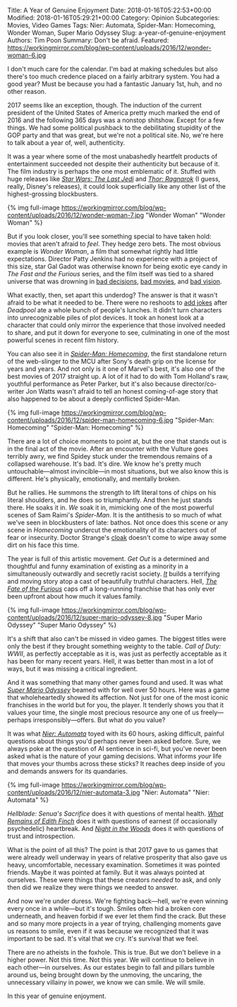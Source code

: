Title: A Year of Genuine Enjoyment
Date: 2018-01-16T05:22:53+00:00
Modified: 2018-01-16T05:29:21+00:00
Category: Opinion
Subcategories: Movies, Video Games
Tags: Nier: Automata, Spider-Man: Homecoming, Wonder Woman, Super Mario Odyssey
Slug: a-year-of-genuine-enjoyment
Authors: Tim Poon
Summary: Don't be afraid.
Featured: https://workingmirror.com/blog/wp-content/uploads/2016/12/wonder-woman-6.jpg

I don't much care for the calendar. I'm bad at making schedules but also there's too much credence placed on a fairly arbitrary system. You had a good year? Must be because you had a fantastic January 1st, huh, and no other reason.

2017 seems like an exception, though. The induction of the current president of the United States of America pretty much marked the end of 2016 and the following 365 days was a nonstop shitshow. Except for a few things. We had some political pushback to the debilitating stupidity of the GOP party and that was great, but we're not a political site. No, we're here to talk about a year of, well, authenticity.

It was a year where some of the most unabashedly heartfelt products of entertainment succeeded not despite their authenticity but because of it. The film industry is perhaps the one most emblematic of it. Stuffed with huge releases like *[Star Wars: The Last Jedi](https://workingmirror.com/2017/12/15/star-wars-the-last-jedi-review/)* and *[Thor: Ragnarok](https://workingmirror.com/2017/11/06/thor-ragnarok-review/)* (I guess, really, Disney's releases), it could look superficially like any other list of the highest-grossing blockbusters.

{% img full-image https://workingmirror.com/blog/wp-content/uploads/2016/12/wonder-woman-7.jpg "Wonder Woman" "Wonder Woman" %}

But if you look closer, you'll see something special to have taken hold: movies that aren't afraid to *feel*. They hedge zero bets. The most obvious example is *Wonder Woman*, a film that somewhat rightly had little expectations. Director Patty Jenkins had no experience with a project of this size, star Gal Gadot was otherwise known for being exotic eye candy in *The Fast and the Furious* series, and the film itself was tied to a shared universe that was drowning in [bad decisions](https://workingmirror.com/2017/11/17/justice-league-review/), [bad movies](https://www.huffingtonpost.com/entry/worst-suicide-squad-reviews_us_57a1e213e4b0693164c34744), and [bad vision](https://www.theguardian.com/film/shortcuts/2016/aug/03/from-suicide-squad-to-batman-v-superman-why-dc-films-so-bad-zack-snyder).

What exactly, then, set apart this underdog? The answer is that it wasn't afraid to be what it needed to be. There were no reshoots to [add jokes](http://www.slashfilm.com/suicide-squad-reshoots/) after *Deadpool* ate a whole bunch of people's lunches. It didn't turn characters into unrecognizable piles of plot devices. It took an honest look at a character that could only mirror the experience that those involved needed to share, and put it down for everyone to see, culminating in one of the most powerful scenes in recent film history.

You can also see it in *[Spider-Man: Homecoming](https://workingmirror.com/2017/07/07/spider-man-homecoming-review/)*, the first standalone return of the web-slinger to the MCU after Sony's death grip on the license for years and years. And not only is it one of Marvel's best, it's also one of the best movies of 2017 straight up. A lot of it had to do with Tom Holland's raw, youthful performance as Peter Parker, but it's also because director/co-writer Jon Watts wasn't afraid to tell an honest coming-of-age story that also happened to be about a deeply conflicted Spider-Man.

{% img full-image https://workingmirror.com/blog/wp-content/uploads/2016/12/spider-man-homecoming-6.jpg "Spider-Man: Homecoming" "Spider-Man: Homecoming" %}

There are a lot of choice moments to point at, but the one that stands out is in the final act of the movie. After an encounter with the Vulture goes terribly awry, we find Spidey stuck under the tremendous remains of a collapsed warehouse. It's bad. It's dire. We know he's pretty much untouchable—almost invincible—in most situations, but we also know this is different. He's physically, emotionally, and mentally broken.

But he rallies. He summons the strength to lift literal tons of chips on his literal shoulders, and he does so triumphantly. And then he just stands there. He soaks it in. *We* soak it in, mimicking one of the most powerful scenes of Sam Raimi's *Spider-Man*. It is the antithesis to so much of what we've seen in blockbusters of late: bathos. Not once does this scene or any scene in *Homecoming* undercut the emotionality of its characters out of fear or insecurity. Doctor Strange's [cloak](https://www.youtube.com/watch?v=w-QhdzQo66o) doesn't come to wipe away some dirt on his face this time.

The year is full of this artistic movement. *Get Out* is a determined and thoughtful and funny examination of existing as a minority in a simultaneously outwardly and secretly racist society. *[It](https://workingmirror.com/2017/09/12/it-review/)* builds a terrifying and moving story atop a cast of beautifully truthful characters. Hell, *[The Fate of the Furious](https://workingmirror.com/2017/04/14/the-fate-of-the-furious-review/)* caps off a long-running franchise that has only ever been upfront about how much it values family.

{% img full-image https://workingmirror.com/blog/wp-content/uploads/2016/12/super-mario-odyssey-8.jpg "Super Mario Odyssey" "Super Mario Odyssey" %}

It's a shift that also can't be missed in video games. The biggest titles were only the best if they brought something weighty to the table. *Call of Duty: WWII*, as perfectly acceptable as it is, was just as perfectly acceptable as it has been for many recent years. Hell, it was better than most in a lot of ways, but it was missing a critical ingredient.

And it was something that many other games found and used. It was what *[Super Mario Odyssey](https://workingmirror.com/2018/01/02/game-of-the-year-3-super-mario-odyssey/)* beamed with for well over 50 hours. Here was a game that wholeheartedly showed its affection. Not just for one of the most iconic franchises in the world but for you, the player. It tenderly shows you that it values your time, the single most precious resource any one of us freely—perhaps irresponsibly—offers. But what do you value?

It was what *[Nier: Automata](https://workingmirror.com/2018/01/02/game-of-the-year-2-nier-automata/)* toyed with its 60 hours, asking difficult, painful questions about things you'd perhaps never been asked before. Sure, we always poke at the question of AI sentience in sci-fi, but you've never been asked what is the nature of your gaming decisions. What informs *your* life that moves your thumbs across these sticks? It reaches deep inside of you and demands answers for its quandaries.

{% img full-image https://workingmirror.com/blog/wp-content/uploads/2016/12/nier-automata-3.jpg "Nier: Automata" "Nier: Automata" %}

*Hellblade: Senua's Sacrifice* does it with questions of mental health. *[What Remains of Edith Finch](https://workingmirror.com/2017/12/28/game-of-the-year-7-what-remains-of-edith-finch/)* does it with questions of earnest (if occasionally psychedelic) heartbreak. And *[Night in the Woods](https://workingmirror.com/2017/12/27/game-of-the-year-10-night-in-the-woods/)* does it with questions of trust and introspection.

What is the point of all this? The point is that 2017 gave to us games that were already well underway in years of relative prosperity that also gave us heavy, uncomfortable, necessary examination. Sometimes it was pointed friends. Maybe it was pointed at family. But it was always pointed at ourselves. These were things that these creators *needed* to ask, and only then did we realize they were things we needed to answer.

And now we're under duress. We're fighting back—hell, we're even winning every once in a while—but it's tough. Smiles often hid a broken core underneath, and heaven forbid if we ever let them find the crack. But these and so many more projects in a year of trying, challenging moments gave us reasons to smile, even if it was because we recognized that it was important to be sad. It's vital that we cry. It's survival that we feel.

There are no atheists in the foxhole. This is true. But we don't believe in a higher power. Not this time. Not this year. We will continue to believe in each other—in ourselves. As our estates begin to fall and pillars tumble around us, being brought down by the unmoving, the uncaring, the unnecessary villainy in power, we know we can smile. We will smile.

In this year of genuine enjoyment.
